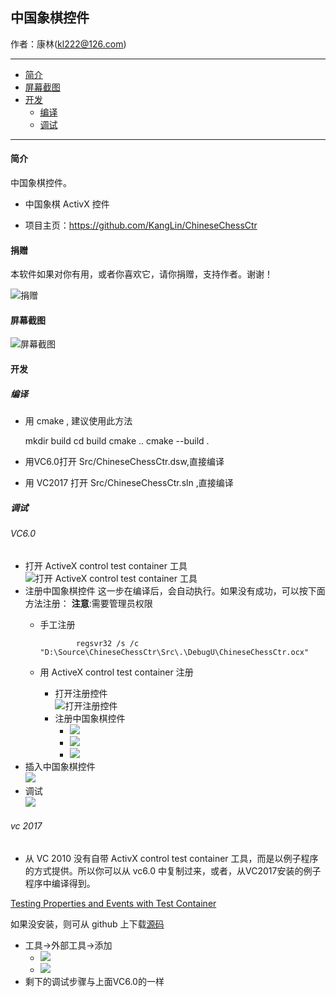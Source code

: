 ## 中国象棋控件

作者：康林(kl222@126.com)

-------------------------

- [简介](#简介)
- [屏幕截图](#屏幕截图)
- [开发](#开发)
  - [编译](#编译)
  - [调试](#调试)

-------------------------

#### 简介
中国象棋控件。

- 中国象棋 ActivX 控件

- 项目主页：https://github.com/KangLin/ChineseChessCtr

#### 捐赠
本软件如果对你有用，或者你喜欢它，请你捐赠，支持作者。谢谢！

![捐赠](https://github.com/KangLin/RabbitCommon/raw/master/Src/Resource/image/Contribute.png "捐赠")

#### 屏幕截图

![屏幕截图](文档/Image/ShotScreen.png)

#### 开发

##### 编译
- 用 cmake , 建议使用此方法

    mkdir build
	cd build
	cmake ..
	cmake --build .

- 用VC6.0打开 Src/ChineseChessCtr.dsw,直接编译
- 用 VC2017 打开 Src/ChineseChessCtr.sln ,直接编译

##### 调试
###### VC6.0
- 打开 ActiveX control test container 工具  
![打开 ActiveX control test container 工具](文档/Image/OpenActivexControlTestContainer.png)
- 注册中国象棋控件
  这一步在编译后，会自动执行。如果没有成功，可以按下面方法注册：
  **注意**:需要管理员权限
  + 手工注册

				regsvr32 /s /c "D:\Source\ChineseChessCtr\Src\.\DebugU\ChineseChessCtr.ocx" 

  + 用 ActiveX control test container 注册
    - 打开注册控件  
![打开注册控件](文档/Image/OpenRegisterControl.png)
    - 注册中国象棋控件  
      + ![](文档/Image/RegisterControl.PNG)
      + ![](文档/Image/RegisterChineseChessControl.PNG)
      + ![](文档/Image/RegisteredChineseChessControl.PNG)
- 插入中国象棋控件  
![](文档/Image/InsertChineseChessControl.PNG)
- 调试  
![](文档/Image/Debug.PNG)

###### vc 2017

- 从 VC 2010 没有自带 ActivX control test container 工具，而是以例子程序的方式提供。所以你可以从 vc6.0 中复制过来，或者，从VC2017安装的例子程序中编译得到。

[Testing Properties and Events with Test Container](https://docs.microsoft.com/en-us/cpp/mfc/testing-properties-and-events-with-test-container)

如果没安装，则可从 github 上下载[源码](https://github.com/microsoft/VCSamples/tree/master/VC2010Samples/MFC/ole/TstCon)

- 工具->外部工具->添加
  + ![](文档/Image/OpenActivexControlTestContainerVC2013.png)
  + ![](文档/Image/AddActivexControlTestContainer.PNG)
- 剩下的调试步骤与上面VC6.0的一样
